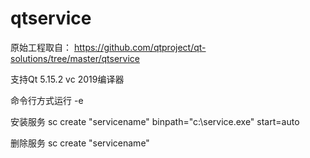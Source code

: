 # qtservice

原始工程取自：
https://github.com/qtproject/qt-solutions/tree/master/qtservice

支持Qt 5.15.2 vc 2019编译器


命令行方式运行 -e

安装服务
sc create "servicename" binpath="c:\service.exe" start=auto

删除服务
sc create "servicename"



